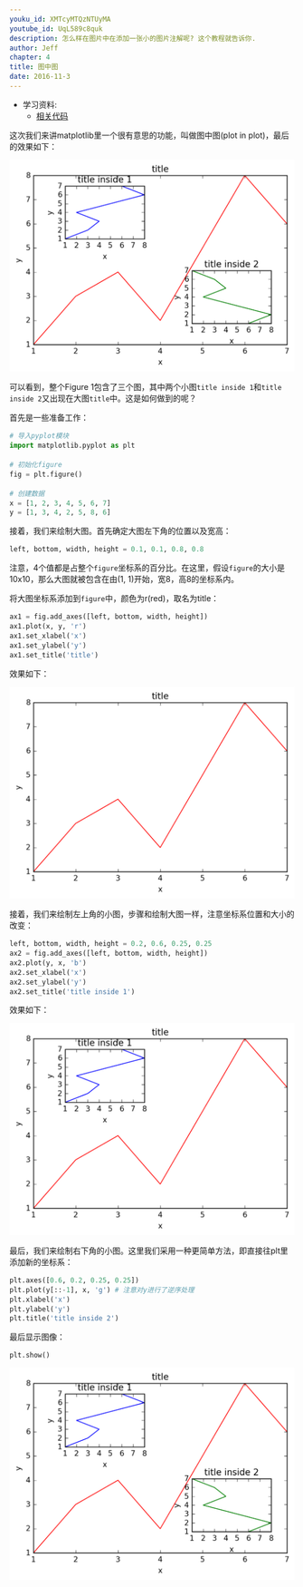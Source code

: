 ```yaml
---
youku_id: XMTcyMTQzNTUyMA
youtube_id: UqL589c8quk
description: 怎么样在图片中在添加一张小的图片注解呢? 这个教程就告诉你.
author: Jeff
chapter: 4
title: 图中图
date: 2016-11-3
---
```

* 学习资料:
  * [相关代码](https://github.com/MorvanZhou/tutorials/blob/master/matplotlibTUT/plt17_plot_in_plot.py)

这次我们来讲matplotlib里一个很有意思的功能，叫做图中图(plot in plot)，最后的效果如下：

 <img class="course-image" src="/static/results/plt/4_3_1.png">

可以看到，整个Figure 1包含了三个图，其中两个小图`title inside 1`和`title inside 2`又出现在大图`title`中。这是如何做到的呢？

首先是一些准备工作：

```python
# 导入pyplot模块
import matplotlib.pyplot as plt

# 初始化figure
fig = plt.figure()

# 创建数据
x = [1, 2, 3, 4, 5, 6, 7]
y = [1, 3, 4, 2, 5, 8, 6]
```

接着，我们来绘制大图。首先确定大图左下角的位置以及宽高：

```python
left, bottom, width, height = 0.1, 0.1, 0.8, 0.8
```

注意，4个值都是占整个`figure`坐标系的百分比。在这里，假设`figure`的大小是10x10，那么大图就被包含在由(1, 1)开始，宽8，高8的坐标系内。

将大图坐标系添加到`figure`中，颜色为r(red)，取名为title：

```python
ax1 = fig.add_axes([left, bottom, width, height])
ax1.plot(x, y, 'r')
ax1.set_xlabel('x')
ax1.set_ylabel('y')
ax1.set_title('title')
```

效果如下：

 <img class="course-image" src="/static/results/plt/4_3_2.png">

接着，我们来绘制左上角的小图，步骤和绘制大图一样，注意坐标系位置和大小的改变：

```python
left, bottom, width, height = 0.2, 0.6, 0.25, 0.25
ax2 = fig.add_axes([left, bottom, width, height])
ax2.plot(y, x, 'b')
ax2.set_xlabel('x')
ax2.set_ylabel('y')
ax2.set_title('title inside 1')
```

效果如下：

 <img class="course-image" src="/static/results/plt/4_3_3.png">

最后，我们来绘制右下角的小图。这里我们采用一种更简单方法，即直接往plt里添加新的坐标系：

```python
plt.axes([0.6, 0.2, 0.25, 0.25])
plt.plot(y[::-1], x, 'g') # 注意对y进行了逆序处理
plt.xlabel('x')
plt.ylabel('y')
plt.title('title inside 2')
```

最后显示图像：

```python
plt.show()
```

<img class="course-image" src="/static/results/plt/4_3_1.png">
